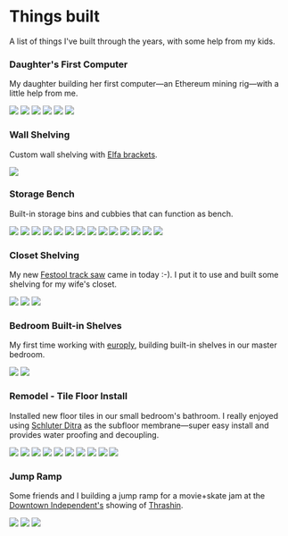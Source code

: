 # Things built

A list of things I've built through the years, with some help from my kids.

### Daughter's First Computer

My daughter building her first computer&mdash;an Ethereum mining rig&mdash;with a little help from me.

<section class="cf flex flex-wrap">
  <img src="/static/images/mining1.jpg" class="w-20 pb2 mr2">
  <img src="/static/images/mining2.jpg" class="w-20 pb2 mr2">
  <img src="/static/images/mining3.jpg" class="w-20 pb2 mr2">
  <img src="/static/images/mining4.jpg" class="w-20 pb2 mr2">
  <img src="/static/images/mining5.jpg" class="w-20 pb2 mr2">
  <img src="/static/images/mining6.jpg" class="w-20 pb2 mr2">
</section>

### Wall Shelving

Custom wall shelving with [Elfa brackets](https://www.containerstore.com/s/elfa/components/platinum-elfa-ventilated-and-decor-wire-shelf-brackets/12d?productId=10006043).

<section class="cf flex flex-wrap">
  <img src="/static/images/wall-shelf.jpg" class="w-40 pb2 mr2">
</section>

### Storage Bench

Built-in storage bins and cubbies that can function as bench.

<section class="cf flex flex-wrap">
  <img src="/static/images/storagebench0.jpg" class="w-20 pb2 mr2">
  <img src="/static/images/storagebench1.jpg" class="w-20 pb2 mr2">
  <img src="/static/images/storagebench2.jpg" class="w-20 pb2 mr2">
  <img src="/static/images/storagebench3.jpg" class="w-20 pb2 mr2">
  <img src="/static/images/storagebench4.jpg" class="w-20 pb2 mr2">
  <img src="/static/images/storagebench5.jpg" class="w-20 pb2 mr2">
  <img src="/static/images/storagebench7.jpg" class="w-20 pb2 mr2">
  <img src="/static/images/storagebench8.jpg" class="w-20 pb2 mr2">
  <img src="/static/images/storagebench9.jpg" class="w-20 pb2 mr2">
  <img src="/static/images/storagebench10.jpg" class="w-20 pb2 mr2">
  <img src="/static/images/storagebench11.jpg" class="w-20 pb2 mr2">
  <img src="/static/images/storagebench12.jpg" class="w-20 pb2 mr2">
  <img src="/static/images/storagebench13.jpg" class="w-20 pb2 mr2">
  <img src="/static/images/storagebench14.jpg" class="w-20 pb2 mr2">
</section>

### Closet Shelving

My new [Festool track saw](https://www.festoolusa.com/products/sawing/track-saws/576011---ts-55-req-f-plus-us) came in today :-). I put it to use and built some shelving for my wife's closet.
<section class="cf flex flex-wrap">
  <img src="/static/images/masterclosetshelf1.jpg" class="w-30 pb2 mr2">
  <img src="/static/images/masterclosetshelf2.jpg" class="w-30 pb2 mr2">
  <img src="/static/images/masterclosetshelf3.jpg" class="w-30 pb2 mr2">
</section>

### Bedroom Built-in Shelves

My first time working with [europly](https://www.columbiaforestproducts.com/product/europly-plus/), building built-in shelves in our master bedroom.
<section class="cf flex flex-wrap">
  <!-- <img src="/static/images/mastershelf0.jpg" class="w-30 pb2 mr2">
  <img src="/static/images/mastershelf1.jpg" class="w-30 pb2 mr2">
  <img src="/static/images/mastershelf2.jpg" class="w-30 pb2 mr2">
  <img src="/static/images/mastershelf3.jpg" class="w-30 pb2 mr2">
  <img src="/static/images/mastershelf4.jpg" class="w-30 pb2 mr2">
  <img src="/static/images/mastershelf5.jpg" class="w-30 pb2 mr2"> -->
  <img src="/static/images/mastershelf6.jpg" class="w-30 pb2 mr2">
  <img src="/static/images/mastershelf7.jpg" class="w-30 pb2 mr2">
</section>

### Remodel - Tile Floor Install

Installed new floor tiles in our small bedroom's bathroom. I really enjoyed using [Schluter Ditra](https://www.schluter.com/schluter-us/en_US/Membranes/Uncoupling-DITRA/Schluter%C2%AE-DITRA-&-DITRA-XL/p/DITRA) as the subfloor membrane&mdash;super easy install and provides water proofing and decoupling.

<section class="cf flex flex-wrap">
  <img src="/static/images/bathroom2-0.jpg" class="w-30 pb2 mr2">
  <img src="/static/images/bathroom2-1.jpg" class="w-30 pb2 mr2">
  <img src="/static/images/bathroom2-2.jpg" class="w-30 pb2 mr2">
  <img src="/static/images/bathroom2-5.jpg" class="w-30 pb2 mr2">
  <img src="/static/images/bathroom2-6.jpg" class="w-30 pb2 mr2">
  <img src="/static/images/bathroom2-7.jpg" class="w-30 pb2 mr2">
  <img src="/static/images/bathroom2-8.jpg" class="w-30 pb2 mr2">
  <img src="/static/images/bathroom2-9.jpg" class="w-30 pb2 mr2">
  <img src="/static/images/bathroom2-10.jpg" class="w-30 pb2 mr2">
  <img src="/static/images/bathroom2-11.jpg" class="w-30 pb2 mr2">
</section>

### Jump Ramp
Some friends and I building a jump ramp for a movie+skate jam at the [Downtown Independent's](https://downtownindependent.com/about-our-theater/) showing of [Thrashin](https://www.imdb.com/title/tt0092085/).



<section class="cf flex flex-wrap">
  <img src="/static/images/ramp1.jpg" class="w-30 pb2 mr2">
  <img src="/static/images/ramp2.jpg" class="w-30 pb2 mr2">
  <img src="/static/images/ramp3.jpg" class="w-30 pb2">
</section>



